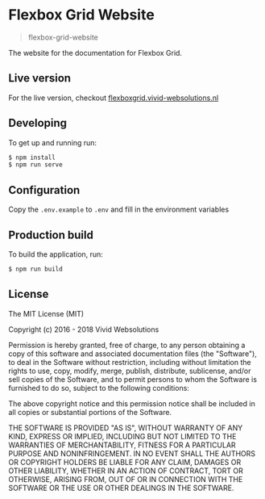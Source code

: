 # Flexbox Grid Website #
> flexbox-grid-website

The website for the documentation for Flexbox Grid.

## Live version
For the live version, checkout [flexboxgrid.vivid-websolutions.nl](http://flexboxgrid.vivid-websolutions.nl)

## Developing
To get up and running run:
``` bash
$ npm install
$ npm run serve
```

## Configuration
Copy the `.env.example` to `.env` and fill in the environment variables

## Production build
To build the application, run:
```bash
$ npm run build
```

## License
The MIT License (MIT)

Copyright (c) 2016 - 2018 Vivid Websolutions

Permission is hereby granted, free of charge, to any person obtaining a copy
of this software and associated documentation files (the "Software"), to deal
in the Software without restriction, including without limitation the rights
to use, copy, modify, merge, publish, distribute, sublicense, and/or sell
copies of the Software, and to permit persons to whom the Software is
furnished to do so, subject to the following conditions:

The above copyright notice and this permission notice shall be included in all
copies or substantial portions of the Software.

THE SOFTWARE IS PROVIDED "AS IS", WITHOUT WARRANTY OF ANY KIND, EXPRESS OR
IMPLIED, INCLUDING BUT NOT LIMITED TO THE WARRANTIES OF MERCHANTABILITY,
FITNESS FOR A PARTICULAR PURPOSE AND NONINFRINGEMENT. IN NO EVENT SHALL THE
AUTHORS OR COPYRIGHT HOLDERS BE LIABLE FOR ANY CLAIM, DAMAGES OR OTHER
LIABILITY, WHETHER IN AN ACTION OF CONTRACT, TORT OR OTHERWISE, ARISING FROM,
OUT OF OR IN CONNECTION WITH THE SOFTWARE OR THE USE OR OTHER DEALINGS IN THE
SOFTWARE.
